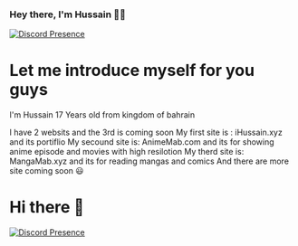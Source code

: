 ### Hey there, I'm Hussain 👋🏼


[![Discord Presence](https://lanyard.cnrad.dev/api/257891437650116608)](https://discord.com/users/257891437650116608)

# Let me introduce myself for you guys

I'm Hussain 17 Years old from kingdom of bahrain

I have 2 websits and the 3rd is coming soon
My first site is : iHussain.xyz and its portiflio 
My secound site is: AnimeMab.com and its for showing anime episode and movies with high resilotion
My therd site is: MangaMab.xyz and its for reading mangas and comics
And there are more site coming soon 😃


# Hi there 👋


[![Discord Presence](https://lanyard.cnrad.dev/api/257891437650116608)](https://discord.com/users/257891437650116608)
